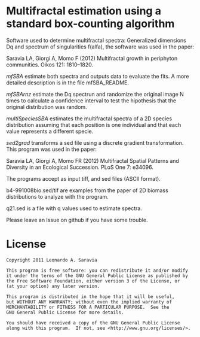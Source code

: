 
Multifractal estimation using a standard box-counting algorithm
===============================================================

Software used to determine multifractal spectra: Generalized dimensions Dq and spectrum 
of singularities f(alfa), the software was used in the paper:

﻿Saravia LA, Giorgi A, Momo F (2012) Multifractal growth in periphyton communities. Oikos 121: 1810–1820.

*mfSBA* estimate both spectra and outputs data to evaluate the fits. A more detailed
description is in the file mfSBA_README.

*mfSBArnz* estimate the Dq spectrun and randomize the original image N times to 
calculate a confidence interval to test the hipothesis that the original distribution
was random. 

*multiSpeciesSBA* estimates the multifractal spectra of a 2D species distribution assuming that each position is one individual and that each value represents a different specie.

*sed2grad* transforms a sed file using a discrete gradient transformation. This program was used in the paper: 

Saravia LA, Giorgi A, Momo FR (2012) Multifractal Spatial Patterns and Diversity in an Ecological Succession. PLoS One 7: e34096. 

The programs accept as input tiff, and sed files (ASCII format).

b4-991008bio.sed/tif  are examples from the paper of 2D biomass distributions to analyze with the program. 

q21.sed is a file with q values used to estimate spectra.

Please leave an Issue on github if you have some trouble.

License
=======

	Copyright 2011 Leonardo A. Saravia
 
    This program is free software: you can redistribute it and/or modify
    it under the terms of the GNU General Public License as published by
    the Free Software Foundation, either version 3 of the License, or
    (at your option) any later version.

    This program is distributed in the hope that it will be useful,
    but WITHOUT ANY WARRANTY; without even the implied warranty of
    MERCHANTABILITY or FITNESS FOR A PARTICULAR PURPOSE.  See the
    GNU General Public License for more details.

    You should have received a copy of the GNU General Public License
    along with this program.  If not, see <http://www.gnu.org/licenses/>.
 
